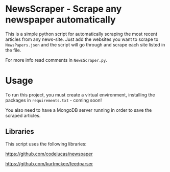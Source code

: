 # NewsScraper - Scrape any newspaper automatically
This is a simple python script for automatically scraping the most recent articles from any news-site.
Just add the websites you want to scrape to `NewsPapers.json` and the script will go through
and scrape each site listed in the file.

For more info read comments in `NewsScraper.py`.

# Usage
To run this project, you must create a virtual environment,
installing the packages in `requirements.txt` - coming soon!

You also need to have a MongoDB server running in order to save the scraped articles.  

## Libraries
This script uses the following libraries:

https://github.com/codelucas/newspaper

https://github.com/kurtmckee/feedparser
